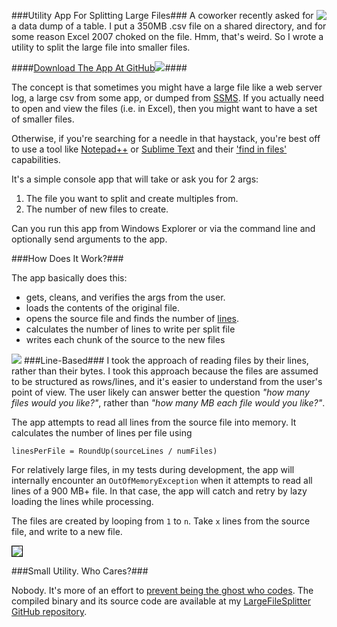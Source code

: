 <!--{Title:"",PublishedOn:"Mar 21 2014",Intro:"Someone asked me to split a large file. I wrote a small utility and published it to GitHub."}-->

<a href="https://github.com/philoushka/LargeFileSplitter"><img src="http://i.imgur.com/dl0lyrx.png" style="float:right"/></a>
###Utility App For Splitting Large Files###
A coworker recently asked for a data dump of a table. I put a 350MB .csv file on a shared directory, and for some reason Excel 2007 choked on the file. Hmm, that's weird. So I wrote a utility to split the large file into smaller files. 


####[Download The App At GitHub](https://github.com/philoushka/LargeFileSplitter/blob/master/CompiledBinary/LargeFileSplitter.exe)![](http://i.imgur.com/1eAJLou.png)####


The concept is that sometimes you might have a large file like a web server log, a large csv from some app, or dumped from [SSMS](https://en.wikipedia.org/wiki/SQL_Server_Management_Studio). If you actually need to open and view the files (i.e. in Excel), then you might want to have a set of smaller files. 

Otherwise, if you're searching for a needle in that haystack, you're best off to use a tool like [Notepad++](http://notepad-plus-plus.org/download) or [Sublime Text](http://www.sublimetext.com/2) and their ['find in files'](http://i.imgur.com/Ib3dcD8.png) capabilities.  

It's a simple console app that will take or ask you for 2 args:

1. The file you want to split and create multiples from.
2. The number of new files to create. 

Can you run this app from Windows Explorer or via the command line and optionally send arguments to the app.

###How Does It Work?###

The app basically does this:

* gets, cleans, and verifies the args from the user.
* loads the contents of the original file. 
* opens the source file and finds the number of <a href="#lines">lines</a>.
* calculates the number of lines to write per split file
* writes each chunk of the source to the new files

![](http://i.imgur.com/9iqlMtu.png)
<a name="lines"></a>
###Line-Based###
I took the approach of reading files by their lines, rather than their bytes. I took this approach because the files are assumed to be structured as rows/lines, and it's easier to understand from the user's point of view.
The user likely can answer better the question *"how many files would you like?"*, rather than *"how many MB each file would you like?"*.

The app attempts to read all lines from the source file into memory. It calculates the number of lines per file using

    linesPerFile = RoundUp(sourceLines / numFiles)

For relatively large files, in my tests during development, the app will internally encounter an `OutOfMemoryException` when it attempts to read all lines of a 900 MB+ file. In that case, the app will catch and retry by lazy loading the lines while processing.

The files are created by looping from `1` to `n`. Take `x` lines from the source file, and write to a new file.

<img src="http://i.imgur.com/HcW52TM.png" style="border:1px solid black" />

###Small Utility. Who Cares?###

Nobody. It's more of an effort to [prevent being the ghost who codes](http://www.troyhunt.com/2013/02/the-ghost-who-codes-how-anonymity-is.html). The compiled binary and its source code are available at my [LargeFileSplitter GitHub repository](https://github.com/philoushka/LargeFileSplitter).